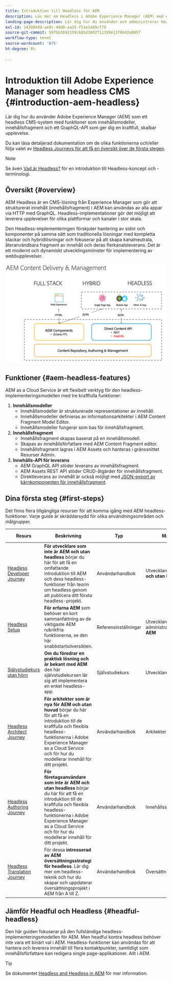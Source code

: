 ```yaml
---
title: Introduktion till Headless för AEM
description: Läs mer om Headless i Adobe Experience Manager (AEM) med en kombination av detaljerad dokumentation och headless-resor. Lär dig hur funktioner som innehållsmodeller, innehållsfragment och ett GraphQL-API används för att skapa Headless-upplevelser.
landing-page-description: Lär dig hur du använder och administrerar Headless i Adobe Experience Manager as a Cloud Service.
exl-id: 24300499-ae9c-49d0-aa25-f51e14d9cf79
source-git-commit: 597bb3b92159c685d3692f11359e13f8642a0857
workflow-type: tm+mt
source-wordcount: '675'
ht-degree: 8%

---
```



# Introduktion till Adobe Experience Manager som headless CMS {#introduction-aem-headless}

Lär dig hur du använder Adobe Experience Manager (AEM) som ett headless CMS-system med funktioner som innehållsmodeller, innehållsfragment och ett GraphQL-API som ger dig en kraftfull, skalbar upplevelse.

Du kan läsa detaljerad dokumentation om de olika funktionerna och/eller följa valet av [Headless Journeys för att få en översikt över de första stegen](#first-steps).

>[!NOTE]
>
>Se även [Vad är Headless?](/help/headless/what-is-headless.md) för en introduktion till Headless-koncept och -terminologi.

## Översikt {#overview}

AEM Headless är en CMS-lösning från Experience Manager som gör att strukturerat innehåll (innehållsfragment) i AEM kan användas av alla appar via HTTP med GraphQL. Headless-implementationer gör det möjligt att leverera upplevelser för olika plattformar och kanaler i stor skala.

Den Headless-implementeringen förskjuter hantering av sidor och komponenter på samma sätt som traditionella lösningar med kompletta stackar och hybridlösningar och fokuserar på att skapa kanalneutrala, återanvändbara fragment av innehåll och deras flerkanalsleverans. Det är ett modernt och dynamiskt utvecklingsmönster för implementering av webbupplevelser.

![AEM implementeringsmodeller](assets/aem-implementation-models.png)

## Funktioner {#aem-headless-features}

AEM as a Cloud Service är ett flexibelt verktyg för den headless-implementeringsmodellen med tre kraftfulla funktioner:

1. **Innehållsmodeller**
   * Innehållsmodeller är strukturerade representationer av innehåll.
   * Innehållsmodeller definieras av informationsarkitekter i AEM Content Fragment Model Editor.
   * Innehållsmodeller fungerar som bas för innehållsfragment.
1. **Innehållsfragment**
   * Innehållsfragment skapas baserat på en innehållsmodell.
   * Skapas av innehållsförfattare med AEM Content Fragment editor.
   * Innehållsfragment lagras i AEM Assets och hanteras i gränssnittet Resurser Admin.
1. **Innehålls-API för leverans**
   * AEM GraphQL API stöder leverans av innehållsfragment.
   * AEM Assets REST API stöder CRUD-åtgärder för innehållsfragment.
   * Direktleverans av innehåll är också möjligt med [JSON-export av kärnkomponenten för innehållsfragment](https://experienceleague.adobe.com/docs/experience-manager-core-components/using/components/content-fragment-component.html).

## Dina första steg {#first-steps}

Det finns flera tillgängliga resurser för att komma igång med AEM headless-funktioner. Varje guide är skräddarsydd för olika användningsområden och målgrupper.

| Resurs | Beskrivning | Typ | Målgrupp | Beräkna. Time |
|---|---|---|---|---|
| [Headless Developer Journey](/help/journey-headless/developer/overview.md) | **För utvecklare som inte är AEM och utan headless** börjar du här för att få en omfattande introduktion till AEM och dess headless-funktioner från teorin om headless genom att publicera ditt första headless-projekt. | Användarhandbok | Utvecklare **nya i AEM och utan huvud** | 1 timme |
| [Headless Setup](/help/headless/setup/introduction.md) | **För erfarna AEM** som behöver en kort sammanfattning av de viktigaste AEM rubrikfria funktionerna, se den här snabbstartsöversikten. | Referensinställningar | Utvecklare, administratörer **med AEM** | 20 minuter |
| [Självstudiekurs utan hörn](https://experienceleague.adobe.com/docs/experience-manager-learn/getting-started-with-aem-headless/graphql/multi-step/overview.html) | **Om du föredrar en praktisk lösning och är bekant med AEM** den här självstudiekursen lär sig att implementera en enkel headless-app. | Självstudiekurs | Utvecklare | 2 timmar |
| [Headless Architect Journey](/help/journey-headless/architect/overview.md) | **För arkitekter som är nya för AEM och utan huvud** börjar du här för att få en introduktion till de kraftfulla och flexibla headless-funktionerna i Adobe Experience Manager as a Cloud Service och för hur du modellerar innehåll för ditt projekt. | Användarhandbok | Arkitekter | 1 timme |
| [Headless Authoring Journey](/help/journey-headless/author/overview.md) | **För företagsanvändare som inte är AEM och utan headless** börjar du här för att få en introduktion till de kraftfulla och flexibla headless-funktionerna i Adobe Experience Manager as a Cloud Service och för hur du modellerar innehåll för ditt projekt. | Användarhandbok | Innehållsskapare | 1 timme |
| [Headless Translation Journey](/help/journey-headless/translation/overview.md) | För dessa **intresserad av AEM översättningsstrategi för headless**. Lär dig mer om headless-teknik och hur du skapar och uppdaterar översättningsprojekt i AEM från A till Z. | Användarhandbok | Översättningsspecialister | 1 timme |

## Jämför Headful och Headless {#headful-headless}

Den här guiden fokuserar på den fullständiga headless-implementeringsmodellen för AEM. Men headful kontra headless behöver inte vara ett binärt val i AEM. Headless-funktioner kan användas för att hantera och leverera innehåll till flera kontaktpunkter, samtidigt som innehållsförfattare kan redigera single page-applikationer. Allt i AEM.

>[!TIP]
>
>Se dokumentet [Headless and Headless in AEM](/help/implementing/developing/headful-headless.md) för mer information.